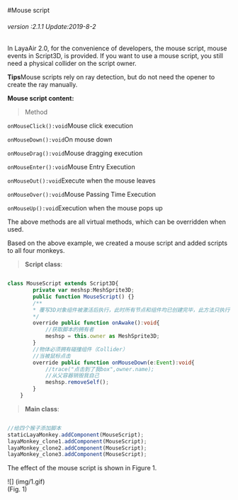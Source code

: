 #Mouse script

###### *version :2.1.1   Update:2019-8-2*

In LayaAir 2.0, for the convenience of developers, the mouse script, mouse events in Script3D, is provided. If you want to use a mouse script, you still need a physical collider on the script owner.

**Tips**Mouse scripts rely on ray detection, but do not need the opener to create the ray manually.

**Mouse script content:**

> Method

`onMouseClick():void`Mouse click execution

`onMouseDown():void`On mouse down

`onMouseDrag():void`Mouse dragging execution

`onMouseEnter():void`Mouse Entry Execution

`onMouseOut():void`Execute when the mouse leaves

`onMouseOver():void`Mouse Passing Time Execution

`onMouseUp():void`Execution when the mouse pops up

The above methods are all virtual methods, which can be overridden when used.

Based on the above example, we created a mouse script and added scripts to all four monkeys.

>**Script class**:


```typescript

class MouseScript extends Script3D{
		private var meshsp:MeshSprite3D;
		public function MouseScript() {}
		/**
		* 覆写3D对象组件被激活后执行，此时所有节点和组件均已创建完毕，此方法只执行一次
		*/
		override public function onAwake():void{
			//获取脚本的拥有者
			meshsp = this.owner as MeshSprite3D;
		}
		//物体必须拥有碰撞组件（Collider）
		//当被鼠标点击
		override public function onMouseDown(e:Event):void{
			//trace("点击到了我box",owner.name);
			//从父容器销毁我自己
			meshsp.removeSelf();
		}
	}
```


>**Main class**:


```typescript

//给四个猴子添加脚本
staticLayaMonkey.addComponent(MouseScript);
layaMonkey_clone1.addComponent(MouseScript);
layaMonkey_clone2.addComponent(MouseScript);
layaMonkey_clone3.addComponent(MouseScript);
```


The effect of the mouse script is shown in Figure 1.

![] (img/1.gif) <br> (Fig. 1)
